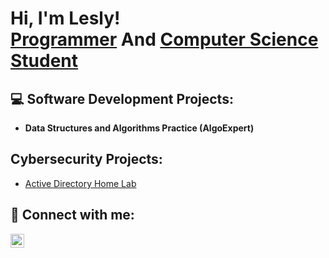 <h1>Hi, I'm Lesly! <br/><a href="https://github.com/leslyvv">Programmer</a> And <a href="https://www.linkedin.com/in/lesly-vargas-2400b8157/">Computer Science Student</a></h1>

<h2>💻 Software Development Projects:</h2>

- <b>Data Structures and Algorithms Practice (AlgoExpert)</b>
  

<h2> Cybersecurity Projects:</h2>

  - [Active Directory Home Lab](https://github.com/leslyvv/ActiveDirectoryLab)

<h2> 🤳 Connect with me:</h2>


[<img align="left" alt="JoshMadakor | LinkedIn" width="22px" src="https://cdn.jsdelivr.net/npm/simple-icons@v3/icons/linkedin.svg" />][linkedin]

[linkedin]: https://linkedin.com/in/lesly-vargas-2400b8157/

